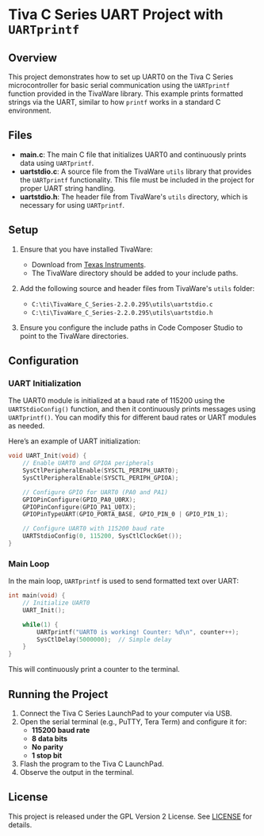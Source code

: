 
# Tiva C Series UART Project with `UARTprintf`

## Overview

This project demonstrates how to set up UART0 on the Tiva C Series microcontroller for basic serial communication using the `UARTprintf` function provided in the TivaWare library. This example prints formatted strings via the UART, similar to how `printf` works in a standard C environment.

## Files

- **main.c**: The main C file that initializes UART0 and continuously prints data using `UARTprintf`.
- **uartstdio.c**: A source file from the TivaWare `utils` library that provides the `UARTprintf` functionality. This file must be included in the project for proper UART string handling.
- **uartstdio.h**: The header file from TivaWare's `utils` directory, which is necessary for using `UARTprintf`.

## Setup

1. Ensure that you have installed TivaWare:
   - Download from [Texas Instruments](https://www.ti.com/tool/SW-TM4C).
   - The TivaWare directory should be added to your include paths.

2. Add the following source and header files from TivaWare's `utils` folder:
   - `C:\ti\TivaWare_C_Series-2.2.0.295\utils\uartstdio.c`
   - `C:\ti\TivaWare_C_Series-2.2.0.295\utils\uartstdio.h`

3. Ensure you configure the include paths in Code Composer Studio to point to the TivaWare directories.

## Configuration

### UART Initialization

The UART0 module is initialized at a baud rate of 115200 using the `UARTStdioConfig()` function, and then it continuously prints messages using `UARTprintf()`. You can modify this for different baud rates or UART modules as needed.

Here’s an example of UART initialization:

```c
void UART_Init(void) {
    // Enable UART0 and GPIOA peripherals
    SysCtlPeripheralEnable(SYSCTL_PERIPH_UART0);
    SysCtlPeripheralEnable(SYSCTL_PERIPH_GPIOA);

    // Configure GPIO for UART0 (PA0 and PA1)
    GPIOPinConfigure(GPIO_PA0_U0RX);
    GPIOPinConfigure(GPIO_PA1_U0TX);
    GPIOPinTypeUART(GPIO_PORTA_BASE, GPIO_PIN_0 | GPIO_PIN_1);

    // Configure UART0 with 115200 baud rate
    UARTStdioConfig(0, 115200, SysCtlClockGet());
}
```

### Main Loop

In the main loop, `UARTprintf` is used to send formatted text over UART:

```c
int main(void) {
    // Initialize UART0
    UART_Init();

    while(1) {
        UARTprintf("UART0 is working! Counter: %d\n", counter++);
        SysCtlDelay(5000000);  // Simple delay
    }
}
```

This will continuously print a counter to the terminal.

## Running the Project

1. Connect the Tiva C Series LaunchPad to your computer via USB.
2. Open the serial terminal (e.g., PuTTY, Tera Term) and configure it for:
   - **115200 baud rate**
   - **8 data bits**
   - **No parity**
   - **1 stop bit**
3. Flash the program to the Tiva C LaunchPad.
4. Observe the output in the terminal.

## License

This project is released under the GPL Version 2 License. See [LICENSE](LICENSE) for details.

